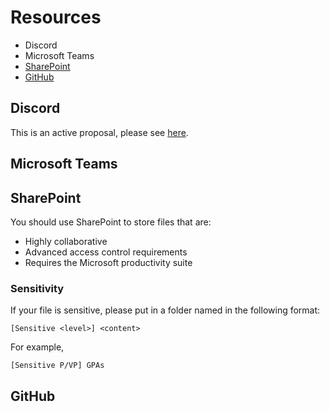 # Resources

* Discord
* Microsoft Teams
* [SharePoint](https://connectnpedu.sharepoint.com/:f:/r/sites/np-overflow/Shared%20Documents/General?csf=1&web=1&e=gxYuNE)
* [GitHub](https://github.com/np-overflow)

<!-- * Linear for task management
  * Migrating from ClickUp because their free plan is getting too restrictive -->

## Discord

This is an active proposal, please see [here](/proposals/discord).

## Microsoft Teams

## SharePoint

You should use SharePoint to store files that are:

* Highly collaborative
* Advanced access control requirements
* Requires the Microsoft productivity suite

### Sensitivity

If your file is sensitive, please put in a folder named in the following format:

`
[Sensitive <level>] <content>
`

For example,

`
[Sensitive P/VP] GPAs
`

## GitHub

